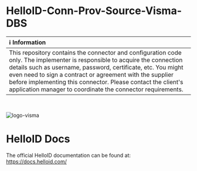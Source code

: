 # HelloID-Conn-Prov-Source-Visma-DBS

| :information_source: Information |
|:---------------------------|
| This repository contains the connector and configuration code only. The implementer is responsible to acquire the connection details such as username, password, certificate, etc. You might even need to sign a contract or agreement with the supplier before implementing this connector. Please contact the client's application manager to coordinate the connector requirements.       |

<br />

![logo-visma](https://user-images.githubusercontent.com/68013812/87791847-48533c80-c843-11ea-9934-2762cfb3f0ef.png)

# HelloID Docs
The official HelloID documentation can be found at: https://docs.helloid.com/
